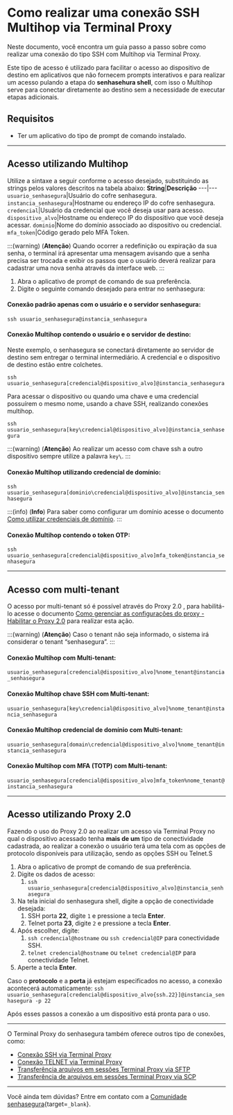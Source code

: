 # Como realizar uma conexão SSH Multihop via Terminal Proxy

Neste documento, você encontra um guia passo a passo sobre como realizar uma conexão do tipo SSH com Multihop via Terminal Proxy.

Este tipo de acesso é utilizado para facilitar o acesso ao dispositivo de destino em aplicativos que não fornecem prompts interativos e para realizar um acesso pulando a etapa do **senhasehura shell**, com isso o Multihop serve para conectar diretamente ao destino sem a necessidade de executar etapas adicionais.

## Requisitos

* Ter um aplicativo do tipo de prompt de comando instalado.

---
## Acesso utilizando Multihop
Utilize a sintaxe a seguir conforme o acesso desejado, substituindo as strings pelos valores descritos na tabela abaixo:
**String**|**Descrição**
---|---
`usuario_senhasegura`|Usuário do cofre senhasegura.
`instancia_senhasegura`|Hostname ou endereço IP do cofre senhasegura.
`credencial`|Usuário da credencial que você deseja usar para acesso.
`dispositivo_alvo`|Hostname ou endereço IP do dispositivo que você deseja acessar.
`dominio`|Nome do domínio associado ao dispositivo ou credencial.
`mfa_token`|Código gerado pelo MFA Token.

:::(warning) (**Atenção**)
Quando ocorrer a redefinição ou expiração da sua senha, o terminal irá apresentar uma mensagem avisando que a senha precisa ser trocada e exibir os passos que o usuário deverá realizar para cadastrar uma nova senha através da interface web.
:::

1. Abra o aplicativo de prompt de comando de sua preferência.
2. Digite o seguinte comando desejado para entrar no senhasegura:

#### Conexão padrão apenas com o usuário e o servidor senhasegura:
`ssh usuario_senhasegura@instancia_senhasegura`

#### Conexão Multihop contendo o usuário e o servidor de destino:
Neste exemplo, o senhasegura se conectará diretamente ao servidor de destino sem entregar o terminal intermediário. A credencial e o dispositivo de destino estão entre colchetes.

`ssh usuario_senhasegura[credencial@dispositivo_alvo]@instancia_senhasegura`

Para acessar o dispositivo ou quando uma chave e uma credencial possuírem o mesmo nome, usando a chave SSH, realizando conexões multihop.

`ssh usuario_senhasegura[key\credencial@dispositivo_alvo]@instancia_senhasegura`

:::(warning) (**Atenção**)
Ao realizar um acesso com chave ssh a outro dispositivo sempre utilize a palavra `key\`.
:::

#### Conexão Multihop utilizando credencial de domínio:

`ssh usuario_senhasegura[dominio\credencial@dispositivo_alvo]@instancia_senhasegura`

:::(info) (**Info**)
Para saber como configurar um domínio acesse o documento [Como utilizar credenciais de domínio](/v3-33/docs/pt/pam-how-to-use-domain-credentials).
:::

#### Conexão Multihop contendo o token OTP:
`ssh usuario_senhasegura[credencial@dispositivo_alvo]mfa_token@instancia_senhasegura`

---
## Acesso com multi-tenant
O acesso por multi-tenant só é possível através do Proxy 2.0 , para habilitá-lo acesse o documento [Como gerenciar as configurações do proxy - Habilitar o Proxy 2.0](/v3-33/docs/pt/orbit-cli-how-to-manage-the-proxy-system-settings) para realizar esta ação.

:::(warning) (**Atenção**)
Caso o tenant não seja informado, o sistema irá considerar o tenant “senhasegura”.
:::

#### Conexão Multihop com Multi-tenant:
`usuario_senhasegura[credencial@dispositivo_alvo]%nome_tenant@instancia_senhasegura`

#### Conexão Multihop chave SSH com Multi-tenant:
`usuario_senhasegura[key\credencial@dispositivo_alvo]%nome_tenant@instancia_senhasegura`

#### Conexão Multihop credencial de domínio com Multi-tenant:
`usuario_senhasegura[domain\credencial@dispositivo_alvo]%nome_tenant@instancia_senhasegura`

#### Conexão Multihop com MFA (TOTP) com Multi-tenant:
`usuario_senhasegura[credencial@dispositivo_alvo]mfa_token%nome_tenant@instancia_senhasegura`

---
## Acesso utilizando Proxy 2.0
Fazendo o uso do Proxy 2.0 ao realizar um acesso via Terminal Proxy no qual o dispositivo acessado tenha **mais de um** tipo de conectividade cadastrada, ao realizar a conexão o usuário terá uma tela com as opções de protocolo disponíveis para utilização, sendo as opções SSH ou Telnet.S

1. Abra o aplicativo de prompt de comando de sua preferência.
2. Digite os dados de acesso:
    1. `ssh usuario_senhasegura[credencial@dispositivo_alvo]@instancia_senhasegura`
3. Na tela inicial do senhasegura shell, digite a opção de conectividade desejada:
    1. SSH porta **22**, digite `1` e pressione a tecla **Enter**.
    2. Telnet porta **23**, digite `2` e pressione a tecla **Enter**.
4. Após escolher, digite:
    1. `ssh credencial@hostname` ou `ssh credencial@IP` para conectividade SSH.
    2. `telnet credencial@hostname` ou `telnet credencial@IP` para conectividade Telnet.
5. Aperte a tecla **Enter**.


Caso o **protocolo** e a **porta** já estejam especificados no acesso, a conexão acontecerá automaticamente:
`ssh usuario_senhasegura[credencial@dispositivo_alvo{ssh.22}]@instancia_senhasegura -p 22`

Após esses passos a conexão a um dispositivo está pronta para o uso.

---
O Terminal Proxy do senhasegura também oferece outros tipo de conexões, como:

* [Conexão SSH via Terminal Proxy](/v3-33/docs/pt/pam-session-how-to-make-an-ssh-connection-via-terminal-proxy)
* [Conexão TELNET via Terminal Proxy](/v3-33/docs/pt/pam-session-how-to-make-a-telnet-connection-via-terminal-proxy)
* [Transferência arquivos em sessões Terminal Proxy via SFTP](/v3-33/docs/pt/pam-session-how-to-transfer-a-file-in-terminal-proxy-sessions-using-sftp)
* [Transferência de arquivos em sessões Terminal Proxy via SCP](/v3-33/docs/pt/pam-session-how-to-transfer-a-file-in-terminal-proxy-sessions-using-scp)

---
Você ainda tem dúvidas? Entre em contato com a [Comunidade senhasegura](https://community.senhasegura.io/){target=`_blank`}.